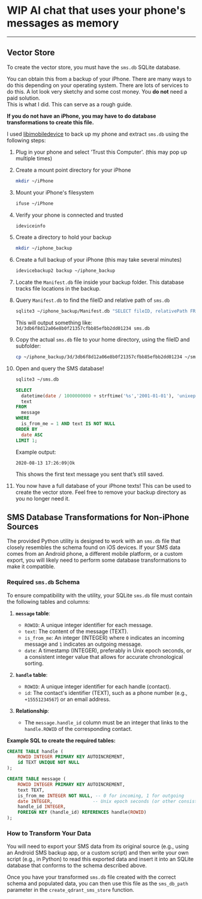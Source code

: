 # WIP AI chat that uses your phone's messages as memory


---


## Vector Store

To create the vector store, you must have the `sms.db` SQLite database.

You can obtain this from a backup of your iPhone. There are many ways to do this depending on your operating system. There are lots of services to do this. A lot look very sketchy and some cost money. You **do not** need a paid solution.  
This is what I did. This can serve as a rough guide.

**If you do not have an iPhone, you may have to do database transformations to create this file.**

I used [libimobiledevice](https://github.com/libimobiledevice/libimobiledevice) to back up my phone and extract `sms.db` using the following steps:

1. Plug in your phone and select 'Trust this Computer'. (this may pop up multiple times)

2. Create a mount point directory for your iPhone  
   ``` bash
   mkdir ~/iPhone
   ```

3. Mount your iPhone's filesystem  
   ``` bash
   ifuse ~/iPhone
   ```

4. Verify your phone is connected and trusted  
   ``` bash
   ideviceinfo
   ```

5. Create a directory to hold your backup  
   ``` bash
   mkdir ~/iphone_backup
   ```

6. Create a full backup of your iPhone (this may take several minutes)  
   ``` bash
   idevicebackup2 backup ~/iphone_backup
   ```

7. Locate the `Manifest.db` file inside your backup folder. This database tracks file locations in the backup.

8. Query `Manifest.db` to find the fileID and relative path of `sms.db`  
   ``` bash
   sqlite3 ~/iphone_backup/Manifest.db "SELECT fileID, relativePath FROM Files WHERE relativePath LIKE '%sms.db';"
   ```

   This will output something like:  
   `3d/3db6f8d12a06e8b0f21357cfbb85efbb2dd01234 sms.db`

9. Copy the actual `sms.db` file to your home directory, using the fileID and subfolder:  
   ``` bash
   cp ~/iphone_backup/3d/3db6f8d12a06e8b0f21357cfbb85efbb2dd01234 ~/sms.db
   ```

10. Open and query the SMS database!
    ``` bash
    sqlite3 ~/sms.db
    ```
    
    ``` sql
    SELECT
      datetime(date / 1000000000 + strftime('%s','2001-01-01'), 'unixepoch', 'localtime') AS timestamp,
      text
    FROM
      message
    WHERE
      is_from_me = 1 AND text IS NOT NULL
    ORDER BY
      date ASC
    LIMIT 1;
    ```

    Example output:  
    ```
    2020-08-13 17:26:09|Ok
    ```

    This shows the first text message you sent that’s still saved.

11. You now have a full database of your iPhone texts! This can be used to create the vector store. Feel free to remove your backup directory as you no longer need it.

## SMS Database Transformations for Non-iPhone Sources

The provided Python utility is designed to work with an `sms.db` file that closely resembles the schema found on iOS devices. If your SMS data comes from an Android phone, a different mobile platform, or a custom export, you will likely need to perform some database transformations to make it compatible.

### Required `sms.db` Schema

To ensure compatibility with the utility, your SQLite `sms.db` file must contain the following tables and columns:

1.  **`message` table**:
    * `ROWID`: A unique integer identifier for each message.
    * `text`: The content of the message (TEXT).
    * `is_from_me`: An integer (INTEGER) where `0` indicates an incoming message and `1` indicates an outgoing message.
    * `date`: A timestamp (INTEGER), preferably in Unix epoch seconds, or a consistent integer value that allows for accurate chronological sorting.

2.  **`handle` table**:
    * `ROWID`: A unique integer identifier for each handle (contact).
    * `id`: The contact's identifier (TEXT), such as a phone number (e.g., `+15551234567`) or an email address.

3.  **Relationship**:
    * The `message.handle_id` column must be an integer that links to the `handle.ROWID` of the corresponding contact.

**Example SQL to create the required tables:**

```sql
CREATE TABLE handle (
    ROWID INTEGER PRIMARY KEY AUTOINCREMENT,
    id TEXT UNIQUE NOT NULL
);

CREATE TABLE message (
    ROWID INTEGER PRIMARY KEY AUTOINCREMENT,
    text TEXT,
    is_from_me INTEGER NOT NULL, -- 0 for incoming, 1 for outgoing
    date INTEGER,               -- Unix epoch seconds (or other consistent sortable integer)
    handle_id INTEGER,
    FOREIGN KEY (handle_id) REFERENCES handle(ROWID)
);
```

### How to Transform Your Data

You will need to export your SMS data from its original source (e.g., using an Android SMS backup app, or a custom script) and then write your own script (e.g., in Python) to read this exported data and insert it into an SQLite database that conforms to the schema described above.

Once you have your transformed `sms.db` file created with the correct schema and populated data, you can then use this file as the `sms_db_path` parameter in the `create_qdrant_sms_store` function.
